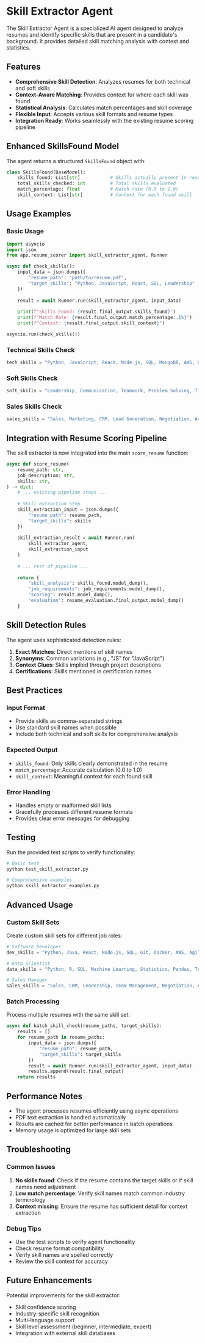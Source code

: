 # Skill Extractor Agent

The Skill Extractor Agent is a specialized AI agent designed to analyze resumes and identify specific skills that are present in a candidate's background. It provides detailed skill matching analysis with context and statistics.

## Features

- **Comprehensive Skill Detection**: Analyzes resumes for both technical and soft skills
- **Context-Aware Matching**: Provides context for where each skill was found
- **Statistical Analysis**: Calculates match percentages and skill coverage
- **Flexible Input**: Accepts various skill formats and resume types
- **Integration Ready**: Works seamlessly with the existing resume scoring pipeline

## Enhanced SkillsFound Model

The agent returns a structured `SkillsFound` object with:

```python
class SkillsFound(BaseModel):
    skills_found: List[str]           # Skills actually present in resume
    total_skills_checked: int         # Total skills evaluated
    match_percentage: float           # Match rate (0.0 to 1.0)
    skill_context: List[str]          # Context for each found skill
```

## Usage Examples

### Basic Usage

```python
import asyncio
import json
from app.resume_scorer import skill_extractor_agent, Runner

async def check_skills():
    input_data = json.dumps({
        "resume_path": "path/to/resume.pdf",
        "target_skills": "Python, JavaScript, React, SQL, Leadership"
    })
    
    result = await Runner.run(skill_extractor_agent, input_data)
    
    print(f"Skills Found: {result.final_output.skills_found}")
    print(f"Match Rate: {result.final_output.match_percentage:.1%}")
    print(f"Context: {result.final_output.skill_context}")

asyncio.run(check_skills())
```

### Technical Skills Check

```python
tech_skills = "Python, JavaScript, React, Node.js, SQL, MongoDB, AWS, Docker, Git, Agile"
```

### Soft Skills Check

```python
soft_skills = "Leadership, Communication, Teamwork, Problem Solving, Time Management, Customer Service"
```

### Sales Skills Check

```python
sales_skills = "Sales, Marketing, CRM, Lead Generation, Negotiation, Account Management, Cold Calling"
```

## Integration with Resume Scoring Pipeline

The skill extractor is now integrated into the main `score_resume` function:

```python
async def score_resume(
    resume_path: str,
    job_description: str,
    skills: str,
) -> dict:
    # ... existing pipeline steps ...
    
    # Skill extraction step
    skill_extraction_input = json.dumps({
        "resume_path": resume_path,
        "target_skills": skills
    })
    
    skill_extraction_result = await Runner.run(
        skill_extractor_agent,
        skill_extraction_input
    )
    
    # ... rest of pipeline ...
    
    return {
        "skill_analysis": skills_found.model_dump(),
        "job_requirements": job_requirements.model_dump(),
        "scoring": result.model_dump(),
        "evaluation": resume_evaluation.final_output.model_dump()
    }
```

## Skill Detection Rules

The agent uses sophisticated detection rules:

1. **Exact Matches**: Direct mentions of skill names
2. **Synonyms**: Common variations (e.g., "JS" for "JavaScript")
3. **Context Clues**: Skills implied through project descriptions
4. **Certifications**: Skills mentioned in certification names

## Best Practices

### Input Format
- Provide skills as comma-separated strings
- Use standard skill names when possible
- Include both technical and soft skills for comprehensive analysis

### Expected Output
- `skills_found`: Only skills clearly demonstrated in the resume
- `match_percentage`: Accurate calculation (0.0 to 1.0)
- `skill_context`: Meaningful context for each found skill

### Error Handling
- Handles empty or malformed skill lists
- Gracefully processes different resume formats
- Provides clear error messages for debugging

## Testing

Run the provided test scripts to verify functionality:

```bash
# Basic test
python test_skill_extractor.py

# Comprehensive examples
python skill_extractor_examples.py
```

## Advanced Usage

### Custom Skill Sets
Create custom skill sets for different job roles:

```python
# Software Developer
dev_skills = "Python, Java, React, Node.js, SQL, Git, Docker, AWS, Agile, Testing"

# Data Scientist
data_skills = "Python, R, SQL, Machine Learning, Statistics, Pandas, TensorFlow, Data Visualization"

# Sales Manager
sales_skills = "Sales, CRM, Leadership, Team Management, Negotiation, Account Management, Strategy"
```

### Batch Processing
Process multiple resumes with the same skill set:

```python
async def batch_skill_check(resume_paths, target_skills):
    results = []
    for resume_path in resume_paths:
        input_data = json.dumps({
            "resume_path": resume_path,
            "target_skills": target_skills
        })
        result = await Runner.run(skill_extractor_agent, input_data)
        results.append(result.final_output)
    return results
```

## Performance Notes

- The agent processes resumes efficiently using async operations
- PDF text extraction is handled automatically
- Results are cached for better performance in batch operations
- Memory usage is optimized for large skill sets

## Troubleshooting

### Common Issues

1. **No skills found**: Check if the resume contains the target skills or if skill names need adjustment
2. **Low match percentage**: Verify skill names match common industry terminology
3. **Context missing**: Ensure the resume has sufficient detail for context extraction

### Debug Tips

- Use the test scripts to verify agent functionality
- Check resume format compatibility
- Verify skill names are spelled correctly
- Review the skill context for accuracy

## Future Enhancements

Potential improvements for the skill extractor:

- Skill confidence scoring
- Industry-specific skill recognition
- Multi-language support
- Skill level assessment (beginner, intermediate, expert)
- Integration with external skill databases 